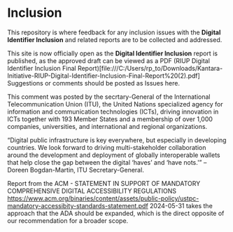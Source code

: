 # Inclusion
This repository is where feedback for any inclusion issues with the **Digital Identifier Inclusion** and related reports are to be collected and addressed.

This site is now officially open as the **Digital Identifier Inclusion** report is published, as the approved draft can be viewed as a PDF (RIUP Digital Identifier Inclusion Final Report)[file:///C:/Users/rp_to/Downloads/Kantara-Initiative-RIUP-Digital-Identifier-Inclusion-Final-Report%20(2).pdf]
Suggestions or comments should be posted as Issues here. 

This comment was posted by the secrtary-General of the International Telecommunication Union (ITU), the United Nations specialized agency for information and communication technologies (ICTs), driving innovation in ICTs together with 193 Member States and a membership of over 1,000 companies, universities, and international and regional organizations.

“Digital public infrastructure is key everywhere, but especially in developing countries. We look forward to driving multi-stakeholder collaboration around the development and deployment of globally interoperable wallets that help close the gap between the digital ‘haves’ and ‘have nots.'” – Doreen Bogdan-Martin, ITU Secretary-General.

Report from the ACM - STATEMENT IN SUPPORT OF MANDATORY COMPREHENSIVE DIGITAL ACCESSIBILITY REGULATIONS https://www.acm.org/binaries/content/assets/public-policy/ustpc-mandatory-accessibity-standards-statement.pdf 2024-05-31 takes the approach that the ADA should be expanded, which is the direct opposite of our recommendation for a broader scope.

